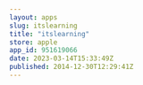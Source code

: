 ```yaml
---
layout: apps
slug: itslearning
title: "itslearning"
store: apple
app_id: 951619066
date: 2023-03-14T15:33:49Z
published: 2014-12-30T12:29:41Z
---
```

